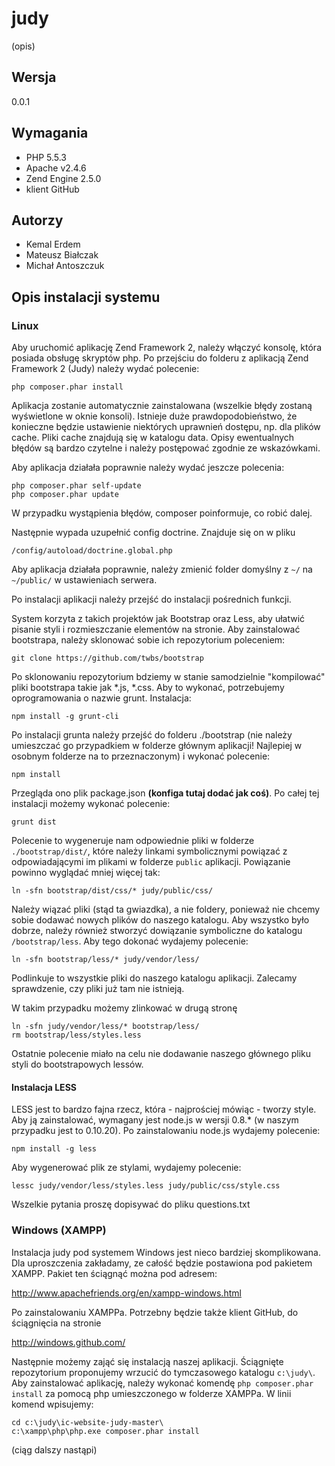 judy
==========
(opis)

Wersja
--------------
0.0.1

Wymagania
--------------

- PHP 5.5.3
- Apache v2.4.6
- Zend Engine 2.5.0
- klient GitHub

Autorzy
--------------

- Kemal Erdem
- Mateusz Białczak
- Michał Antoszczuk


Opis instalacji systemu
--------------

### Linux ###

Aby uruchomić aplikację Zend Framework 2, należy włączyć konsolę, która posiada obsługę skryptów php.
Po przejściu do folderu z aplikacją Zend Framework 2 (Judy) należy wydać polecenie:

```
php composer.phar install
```

Aplikacja zostanie automatycznie zainstalowana (wszelkie błędy zostaną wyświetlone w oknie konsoli). Istnieje duże prawdopodobieństwo, że konieczne będzie ustawienie niektórych uprawnień dostępu, np. dla plików cache. Pliki cache znajdują się w katalogu data. Opisy ewentualnych błędów są bardzo czytelne i należy postępować
zgodnie ze wskazówkami.

Aby aplikacja działała poprawnie należy wydać jeszcze polecenia:
```
php composer.phar self-update 
php composer.phar update
```

W przypadku wystąpienia błędów, composer poinformuje, co robić dalej.

Następnie wypada uzupełnić config doctrine. Znajduje się on w pliku

```
/config/autoload/doctrine.global.php
```


Aby aplikacja działała poprawnie, należy zmienić folder domyślny z ```~/``` na ```~/public/``` w ustawieniach serwera.

Po instalacji aplikacji należy przejść do instalacji pośrednich funkcji.

System korzyta z takich projektów jak Bootstrap oraz Less, aby ułatwić pisanie styli i rozmieszczanie elementów na stronie.
Aby zainstalować bootstrapa, należy sklonować sobie ich repozytorium poleceniem:
```
git clone https://github.com/twbs/bootstrap
```
Po sklonowaniu repozytorium bdziemy w stanie samodzielnie "kompilować" pliki bootstrapa takie jak *.js, *.css.
Aby to wykonać, potrzebujemy oprogramowania o nazwie grunt. Instalacja:
```
npm install -g grunt-cli
```
Po instalacji grunta należy przejść do folderu ./bootstrap (nie należy umieszczać go przypadkiem w folderze głównym aplikacji! Najlepiej w osobnym folderze na to przeznaczonym) i wykonać polecenie:
```
npm install
```
Przegląda ono plik package.json **(konfiga tutaj dodać jak coś)**. Po całej tej instalacji możemy wykonać polecenie:
```
grunt dist
```
Polecenie to wygeneruje nam odpowiednie pliki w folderze ```./bootstrap/dist/```, które należy linkami symbolicznymi powiązać z odpowiadającymi im plikami w folderze ```public``` aplikacji.
Powiązanie powinno wyglądać mniej więcej tak:

```ln -sfn bootstrap/dist/css/* judy/public/css/```

Należy wiązać pliki (stąd ta gwiazdka), a nie foldery, ponieważ nie chcemy sobie dodawać nowych plików do naszego katalogu. Aby wszystko było dobrze, należy również stworzyć dowiązanie symboliczne do katalogu ```/bootstrap/less```.
Aby tego dokonać wydajemy polecenie:
```
ln -sfn bootstrap/less/* judy/vendor/less/
```
Podlinkuje to wszystkie pliki do naszego katalogu aplikacji. Zalecamy sprawdzenie, czy pliki już tam nie istnieją.

W takim przypadku możemy zlinkować w drugą stronę
```
ln -sfn judy/vendor/less/* bootstrap/less/
rm bootstrap/less/styles.less
```
Ostatnie polecenie miało na celu nie dodawanie naszego głównego pliku styli do bootstrapowych lessów.

#### Instalacja LESS ####
LESS jest to bardzo fajna rzecz, która - najprościej mówiąc - tworzy style. Aby ją zainstalować, wymagany jest node.js w wersji 0.8.* (w naszym przypadku jest to 0.10.20). Po zainstalowaniu node.js wydajemy polecenie:
```
npm install -g less
```

Aby wygenerować plik ze stylami, wydajemy polecenie:
```
lessc judy/vendor/less/styles.less judy/public/css/style.css
```

Wszelkie pytania proszę dopisywać do pliku questions.txt

### Windows (XAMPP) ###
Instalacja judy pod systemem Windows jest nieco bardziej skomplikowana. Dla uproszczenia zakładamy, ze całość będzie postawiona pod pakietem XAMPP.
Pakiet ten ściągnąć można pod adresem: 

http://www.apachefriends.org/en/xampp-windows.html

Po zainstalowaniu XAMPPa. Potrzebny będzie także klient GitHub, do ściągnięcia na stronie 

http://windows.github.com/

Następnie możemy zająć się instalacją naszej aplikacji.
Ściągnięte repozytorium proponujemy wrzucić do tymczasowego katalogu ```c:\judy\```.
Aby zainstalować aplikację, należy wykonać komendę ```php composer.phar install``` za pomocą php umieszczonego w folderze XAMPPa.
W linii komend wpisujemy:
```
cd c:\judy\ic-website-judy-master\
c:\xampp\php\php.exe composer.phar install
```

(ciąg dalszy nastąpi)